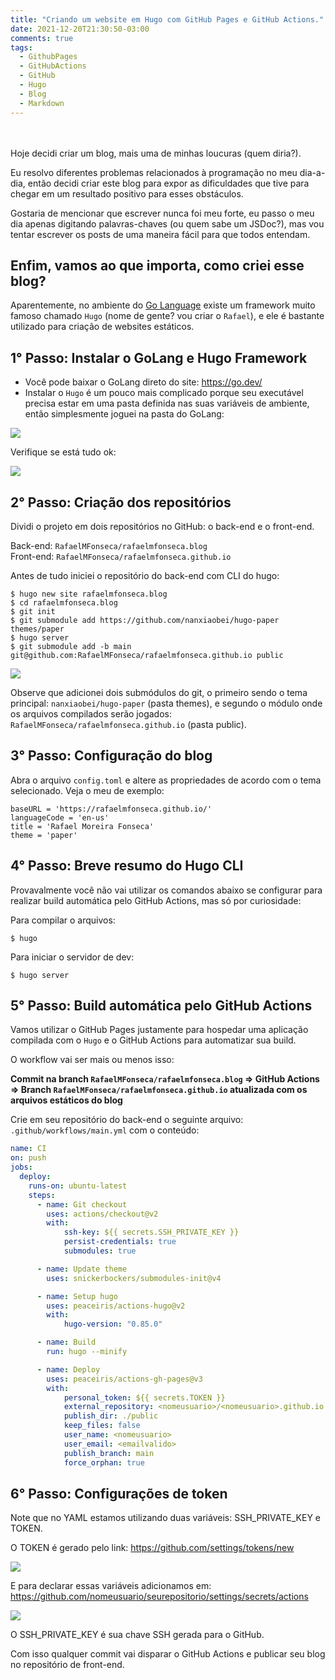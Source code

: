 ```yaml
---
title: "Criando um website em Hugo com GitHub Pages e GitHub Actions."
date: 2021-12-20T21:30:50-03:00
comments: true
tags:
  - GithubPages
  - GitHubActions
  - GitHub
  - Hugo
  - Blog
  - Markdown
---
```

<br><br>
Hoje decidi criar um blog, mais uma de minhas loucuras (quem diria?).

Eu resolvo diferentes problemas relacionados à programação no meu dia-a-dia, então decidi criar este blog para expor as dificuldades que tive para chegar em um resultado positivo para esses obstáculos.

Gostaria de mencionar que escrever nunca foi meu forte, eu passo o meu dia apenas digitando palavras-chaves (ou quem sabe um JSDoc?), mas vou tentar escrever os posts de uma maneira fácil para que todos entendam.

## Enfim, vamos ao que importa, como criei esse blog?

Aparentemente, no ambiente do <a href="https://go.dev/">Go Language</a> existe um framework muito famoso chamado `Hugo` (nome de gente? vou criar o `Rafael`), e ele é bastante utilizado para criação de websites estáticos.

## 1° Passo: Instalar o GoLang e Hugo Framework

- Você pode baixar o GoLang direto do site: https://go.dev/
- Instalar o `Hugo` é um pouco mais complicado porque seu executável precisa estar em uma pasta definida nas suas variáveis de ambiente, então simplesmente joguei na pasta do GoLang:

![](2021-12-21-00-55-59.png)

Verifique se está tudo ok:

![](2021-12-21-00-58-57.png)

## 2° Passo: Criação dos repositórios

Dividi o projeto em dois repositórios no GitHub: o back-end e o front-end.

Back-end: `RafaelMFonseca/rafaelmfonseca.blog` <br>
Front-end: `RafaelMFonseca/rafaelmfonseca.github.io`


Antes de tudo iniciei o repositório do back-end com CLI do hugo:

```
$ hugo new site rafaelmfonseca.blog
$ cd rafaelmfonseca.blog
$ git init
$ git submodule add https://github.com/nanxiaobei/hugo-paper themes/paper
$ hugo server
$ git submodule add -b main git@github.com:RafaelMFonseca/rafaelmfonseca.github.io public
```

![](2021-12-21-01-16-13.png)

Observe que adicionei dois submódulos do git, o primeiro sendo o tema principal: `nanxiaobei/hugo-paper` (pasta themes), e segundo o módulo onde os arquivos compilados serão jogados: `RafaelMFonseca/rafaelmfonseca.github.io` (pasta public).

## 3° Passo: Configuração do blog

Abra o arquivo `config.toml` e altere as propriedades de acordo com o tema selecionado.
Veja o meu de exemplo:

```
baseURL = 'https://rafaelmfonseca.github.io/'
languageCode = 'en-us'
title = 'Rafael Moreira Fonseca'
theme = 'paper'
```

## 4° Passo: Breve resumo do Hugo CLI

Provavalmente você não vai utilizar os comandos abaixo se configurar para realizar build automática pelo GitHub Actions, mas só por curiosidade:

Para compilar o arquivos:
```
$ hugo
```
Para iniciar o servidor de dev:
```
$ hugo server
```

## 5° Passo: Build automática pelo GitHub Actions

Vamos utilizar o GitHub Pages justamente para hospedar uma aplicação compilada com o `Hugo` e o GitHub Actions para automatizar sua build.

O workflow vai ser mais ou menos isso:

<b> Commit na branch `RafaelMFonseca/rafaelmfonseca.blog` => GitHub Actions => Branch `RafaelMFonseca/rafaelmfonseca.github.io` atualizada com os arquivos estáticos do blog</b>

Crie em seu repositório do back-end o seguinte arquivo: `.github/workflows/main.yml` com o conteúdo:

```yaml
name: CI
on: push
jobs:
  deploy:
    runs-on: ubuntu-latest
    steps:
      - name: Git checkout
        uses: actions/checkout@v2
        with:
            ssh-key: ${{ secrets.SSH_PRIVATE_KEY }}
            persist-credentials: true
            submodules: true

      - name: Update theme
        uses: snickerbockers/submodules-init@v4

      - name: Setup hugo
        uses: peaceiris/actions-hugo@v2
        with:
            hugo-version: "0.85.0"

      - name: Build
        run: hugo --minify

      - name: Deploy
        uses: peaceiris/actions-gh-pages@v3
        with:
            personal_token: ${{ secrets.TOKEN }}
            external_repository: <nomeusuario>/<nomeusuario>.github.io
            publish_dir: ./public
            keep_files: false
            user_name: <nomeusuario>
            user_email: <emailvalido>
            publish_branch: main
            force_orphan: true
```

## 6° Passo: Configurações de token

Note que no YAML estamos utilizando duas variáveis: SSH_PRIVATE_KEY e TOKEN.

O TOKEN é gerado pelo link: https://github.com/settings/tokens/new

![](2021-12-21-01-20-45.png)

E para declarar essas variáveis adicionamos em: https://github.com/nomeusuario/seurepositorio/settings/secrets/actions

![](2021-12-21-01-22-17.png)

O SSH_PRIVATE_KEY é sua chave SSH gerada para o GitHub.

Com isso qualquer commit vai disparar o GitHub Actions e publicar seu blog no repositório de front-end.